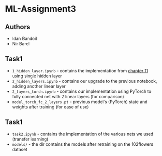 # ML-Assignment3

## Authors
- Idan Bandoil 
- Nir Barel

## Task1 
- `1_hidden_layer.ipynb` - contains the implementation from [chapter 11](https://github.com/rasbt/machine-learning-book/blob/main/ch11/ch11.ipynb) using single hidden layer
- `2_hidden_layers.ipynb` - contains our upgrade to the previous notebook, adding another linear layer
- `2_layers_torch.ipynb` - contains our implementation using PyTorch to fully connected net with 2 linear layers (for comparison)
- `model_torch_fc_2_layers.pt` - previous model's (PyTorch) state and weights after training (for ease of use)

## Task1 
- `task2.ipynb` - contains the implementation of the various nets we used (transfer learning)
- `models/` - the dir contains the models after retraining on the 102flowers dataset
